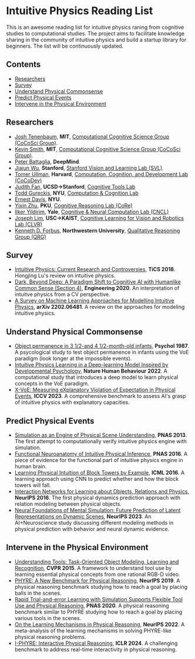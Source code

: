 # Intuitive Physics Reading List
This is an awesome reading list for intuitive physics raning from cognitive studies to computational studies. The project aims to facilitate knowledge sharing in the community of intuitive physics and build a startup library for beginners. The list will be continuously updated.

## Contents
* [Researchers](#researchers)
* [Survey](#survey)
* [Understand Physical Commonsense](#understand-physical-commonsense)
* [Predict Physical Events](#predict-physical-events)
* [Intervene in the Physical Environment](#intervene-in-the-physical-environment)

## Researchers
* [Josh Tenenbaum](https://cocosci.mit.edu/josh), **MIT**, [Computational Cognitive Science Group (CoCoSci Group)](https://cocosci.mit.edu/).
* [Kevin Smith](http://www.mit.edu/~k2smith/),  **MIT**, [Computational Cognitive Science Group (CoCoSci Group)](https://cocosci.mit.edu/).
* [Peter Battaglia](https://scholar.google.com/citations?user=nQ7Ij30AAAAJ), **DeepMind**.
* [Jiajun Wu](https://jiajunwu.com/), **Stanford**, [Stanford Vision and Learning Lab (SVL)](https://svl.stanford.edu/).
* [Tomer Ullman](https://www.tomerullman.org/), **Harvard**, [Computation, Cognition, and Development Lab (CoCoDev)](https://cocodev.fas.harvard.edu/)
* [Judith Fan](https://scholar.google.com/citations?user=NjZsLZwAAAAJ), **UCSD->Stanford**, [Cognitive Tools Lab](https://cogtoolslab.github.io/)
* [Todd Gureckis](https://todd.gureckislab.org), **NYU**, [Computation & Cognition Lab](https://gureckislab.org/)
* [Ernest Davis](https://cs.nyu.edu/~davise), **NYU**.
* [Yixin Zhu](https://yzhu.io), **PKU**, [Cognitive Reasoning Lab (CoRe)](https://pku.ai/)
* [Ilker Yildirim](https://psychology.yale.edu/people/ilker-yildirim), **Yale**, [Cognitive & Neural Computation Lab (CNCL)](http://cncl.yale.edu)
* [Joseph Lim](https://clvrai.com/web_lim/), **USC->KAIST**, [Cognitive Learning for Vision and Robotics Lab (CLVR)](https://www.clvrai.com/)
* [Kenneth D. Forbus](https://users.cs.northwestern.edu/~forbus/), **Northwestern University**, [Qualitative Reasoning Group (QRG)](https://www.qrg.northwestern.edu/)

## Survey
* [Intuitive Physics: Current Research and Controversies](https://yzhu.io/courses/core/reading/03.james.pdf), **TiCS 2018**. Hongjing Lu's review on intuitive physics.
* [Dark, Beyond Deep: A Paradigm Shift to Cognitive AI with Humanlike Common Sense (Section 4)](https://arxiv.org/pdf/2004.09044.pdf), **Engineering 2020**. An interpretation of intuitve physics from a CV perspective.
* [A Survey on Machine Learning Approaches for Modelling Intuitive Physics](https://arxiv.org/pdf/2202.06481.pdf), **arXiv 2202.06481**. A review on the approaches for modeling intuitive physics.

## Understand Physical Commonsense
* [Object permanence in 3 1/2-and 4 1/2-month-old infants](http://labs.psychology.illinois.edu/ICL/articles.old/baillargeon1987.pdf.pdf), **Psychol 1987**. A psycological study to test object permanence in infants using the VoE paradigm (look longer at the impossible events).
* [Intuitive Physics Learning in a Deep-learning Model Inspired by Developmental Psychology](https://www.nature.com/articles/s41562-022-01394-8), **Nature Human Behaviour 2022**. A computational study that introduces a deep model to learn physical concepts in the VoE paradigm.
* [X-VoE: Measuring eXplanatory Violation of Expectation in Physical Events](https://openaccess.thecvf.com/content/ICCV2023/papers/Dai_X-VoE_Measuring_eXplanatory_Violation_of_Expectation_in_Physical_Events_ICCV_2023_paper.pdf), **ICCV 2023**. A comprehensive benchmark to assess AI's grasp of intuitive physics with explanatory capacities.

## Predict Physical Events
* [Simulation as an Engine of Physical Scene Understanding](https://www.pnas.org/content/pnas/110/45/18327.full.pdf), **PNAS 2013**. The first attempt to computationally verify intuitive physics engine with simulation.
* [Functional Neuroanatomy of Intuitive Physical Inference](https://www.pnas.org/doi/pdf/10.1073/pnas.1610344113), **PNAS 2016**. A piece of evidence for the functional part of intuitive physics engine in human brain.
* [Learning Physical Intuition of Block Towers by Example](https://arxiv.org/abs/1603.01312), **ICML 2016**. A learning approach using CNN to predict whether and how the block towers will fall.
* [Interaction Networks for Learning about Objects, Relations and Physics](https://arxiv.org/pdf/1612.00222.pdf), **NeurIPS 2016**. The first physical dynamics prediction approach with relation modeling between physical objects.
* [Neural Foundations of Mental Simulation: Future Prediction of Latent Representations on Dynamic Scenes](https://proceedings.neurips.cc/paper_files/paper/2023/file/df438caa36714f69277daa92d608dd63-Paper-Conference.pdf), **NeurIPS 2023**. An AI+Neuroscience study discussing different modeling methods in physical prediction with behavior and neural dynamic evidence.

## Intervene in the Physical Environment
* [Understanding Tools: Task-Oriented Object Modeling, Learning and Recognition](https://openaccess.thecvf.com/content_cvpr_2015/papers/Zhu_Understanding_Tools_Task-Oriented_2015_CVPR_paper.pdf), **CVPR 2015**. A framework to understand tool use by learning essential physical concepts from one rational RGB-D video.
* [PHYRE: A New Benchmark for Physical Reasoning](https://arxiv.org/pdf/1908.05656.pdf), **NeurIPS 2019**. A physical reasoning benchmark studying how to reach a goal by placing balls in the scenes.
* [Rapid Trial-and-error Learning with Simulation Supports Flexible Tool Use and Physical Reasoning](https://www.pnas.org/doi/10.1073/pnas.1912341117), **PNAS 2020**. A physical reasoning benchmark similar to PHYRE studying how to reach a goal by placing various tools in the scenes.
* [On the Learning Mechanisms in Physical Reasoning](https://arxiv.org/pdf/2210.02075.pdf), **NeurIPS 2022**. A meta-analysis of the learning mechanisms in solving PHYRE-like physical reasoning problems.
* [I-PHYRE: Interactive Physical Reasoning](https://arxiv.org/abs/2312.03009), **ICLR 2024**. A challenging benchmark to address real-time interactivity in physical reasoning.
